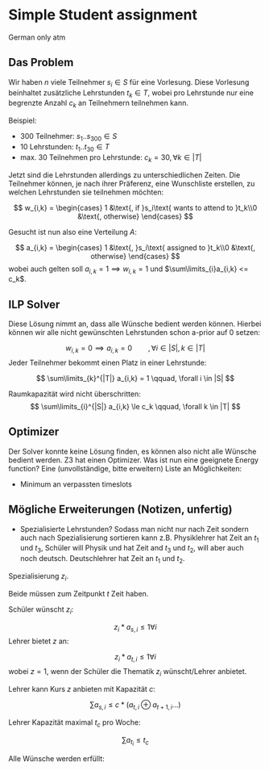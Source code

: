 # Simple Student assignment

German only atm

## Das Problem

Wir haben $n$ viele Teilnehmer $s_i \in S$ für eine Vorlesung.
Diese Vorlesung beinhaltet zusätzliche Lehrstunden $t_k \in T$, wobei pro Lehrstunde nur eine begrenzte Anzahl $c_k$ an Teilnehmern teilnehmen kann.

Beispiel:

- 300 Teilnehmer: $s_1 .. s_{300} \in S$
- 10 Lehrstunden: $t_1..t_{30} \in T$
- max. 30 Teilnehmen pro Lehrstunde: $c_k = 30,  \forall k \in |T|$

Jetzt sind die Lehrstunden allerdings zu unterschiedlichen Zeiten. Die Teilnehmer können, je nach ihrer Präferenz, eine Wunschliste erstellen, zu welchen Lehrstunden sie teilnehmen möchten:

$$
w_{i,k} = \begin{cases} 1 &\text{, if }s_i\text{ wants to attend to }t_k\\0 &\text{, otherwise} \end{cases}
$$
  
Gesucht ist nun also eine Verteilung $A$:

$$
    a_{i,k} = \begin{cases} 1 &\text{, }s_i\text{ assigned to }t_k\\0 &\text{, otherwise} \end{cases}
$$
wobei auch gelten soll $a_{i,k} = 1 \implies w_{i,k} = 1$ und $\sum\limits_{i}a_{i,k} <= c_k$.

## ILP Solver

Diese Lösung nimmt an, dass alle Wünsche bedient werden können.
Hierbei können wir alle nicht gewünschten Lehrstunden schon a-prior auf 0 setzen:

$$
    w_{i,k} = 0 \implies a_{i,k} = 0
    \qquad, \forall i \in |S| ,k \in |T|
$$
Jeder Teilnehmer bekommt einen Platz in einer Lehrstunde:

$$
    \sum\limits_{k}^{|T|} a_{i,k} = 1
    \qquad, \forall i \in |S|
$$

Raumkapazität wird nicht überschritten:
$$
    \sum\limits_{i}^{|S|} a_{i,k} \le c_k
    \qquad, \forall k \in |T|
$$

## Optimizer

Der Solver konnte keine Lösung finden, es können also nicht alle Wünsche bedient werden.
Z3 hat einen Optimizer. Was ist nun eine geeignete Energy function?
Eine (unvollständige, bitte erweitern) Liste an Möglichkeiten:

- Minimum an verpassten timeslots

## Mögliche Erweiterungen (Notizen, unfertig)

- Spezialisierte Lehrstunden? Sodass man nicht nur nach Zeit sondern auch nach Spezialisierung sortieren kann z.B. Physiklehrer hat Zeit an $t_1$ und $t_3$, Schüler will Physik und hat Zeit and $t_3$ und $t_2$, will aber auch noch deutsch. Deutschlehrer hat Zeit an $t_1$ und $t_2$.

Spezialisierung $z_i$.

Beide müssen zum Zeitpunkt $t$ Zeit haben.

Schüler wünscht $z_i$:

$$
    z_i*a_{s,i} \le 1 \forall i
$$
Lehrer bietet $z$ an:

$$
    z_i*a_{t,i} \le 1 \forall i
$$
wobei $z=1$, wenn der Schüler die Thematik $z_i$ wünscht/Lehrer anbietet.

Lehrer kann Kurs $z$ anbieten mit Kapazität $c$:

$$
    \sum a_{s,i} \le c * (a_{t,i} \oplus a_{t+1,i}...)
$$

Lehrer Kapazität maximal $t_c$ pro Woche:

$$
    \sum\limits a_{t_i} \le t_c
$$

Alle Wünsche werden erfüllt:
